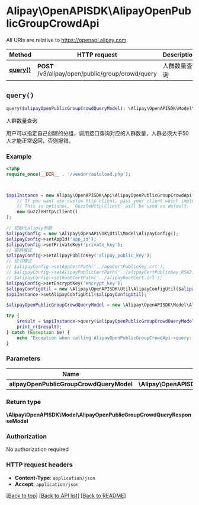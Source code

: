 # Alipay\OpenAPISDK\AlipayOpenPublicGroupCrowdApi

All URIs are relative to https://openapi.alipay.com.

Method | HTTP request | Description
------------- | ------------- | -------------
[**query()**](AlipayOpenPublicGroupCrowdApi.md#query) | **POST** /v3/alipay/open/public/group/crowd/query | 人群数量查询


## `query()`

```php
query($alipayOpenPublicGroupCrowdQueryModel): \Alipay\OpenAPISDK\Model\AlipayOpenPublicGroupCrowdQueryResponseModel
```

人群数量查询

用户可以指定自己创建的分组，调用接口查询对应的人群数量，人群必须大于50人才能正常返回，否则报错。

### Example

```php
<?php
require_once(__DIR__ . '/vendor/autoload.php');



$apiInstance = new Alipay\OpenAPISDK\Api\AlipayOpenPublicGroupCrowdApi(
    // If you want use custom http client, pass your client which implements `GuzzleHttp\ClientInterface`.
    // This is optional, `GuzzleHttp\Client` will be used as default.
    new GuzzleHttp\Client()
);

// 初始化alipay参数
$alipayConfig = new \Alipay\OpenAPISDK\Util\Model\AlipayConfig();
$alipayConfig->setAppId('app_id');
$alipayConfig->setPrivateKey('private_key');
// 密钥模式
$alipayConfig->setAlipayPublicKey('alipay_public_key');
// 证书模式
// $alipayConfig->setAppCertPath('../appCertPublicKey.crt');
// $alipayConfig->setAlipayPublicCertPath('../alipayCertPublicKey_RSA2.crt');
// $alipayConfig->setRootCertPath('../alipayRootCert.crt');
$alipayConfig->setEncryptKey('encrypt_key');
$alipayConfigUtil = new \Alipay\OpenAPISDK\Util\AlipayConfigUtil($alipayConfig);
$apiInstance->setAlipayConfigUtil($alipayConfigUtil);

$alipayOpenPublicGroupCrowdQueryModel = new \Alipay\OpenAPISDK\Model\AlipayOpenPublicGroupCrowdQueryModel(); // \Alipay\OpenAPISDK\Model\AlipayOpenPublicGroupCrowdQueryModel

try {
    $result = $apiInstance->query($alipayOpenPublicGroupCrowdQueryModel);
    print_r($result);
} catch (Exception $e) {
    echo 'Exception when calling AlipayOpenPublicGroupCrowdApi->query: ', $e->getMessage(), PHP_EOL;
}
```

### Parameters

Name | Type | Description  | Notes
------------- | ------------- | ------------- | -------------
 **alipayOpenPublicGroupCrowdQueryModel** | **\Alipay\OpenAPISDK\Model\AlipayOpenPublicGroupCrowdQueryModel**|  | [optional]

### Return type

**\Alipay\OpenAPISDK\Model\AlipayOpenPublicGroupCrowdQueryResponseModel**

### Authorization

No authorization required

### HTTP request headers

- **Content-Type**: `application/json`
- **Accept**: `application/json`

[[Back to top]](#) [[Back to API list]](../../README.md#api-endpoints)
[[Back to README]](../../README.md)
